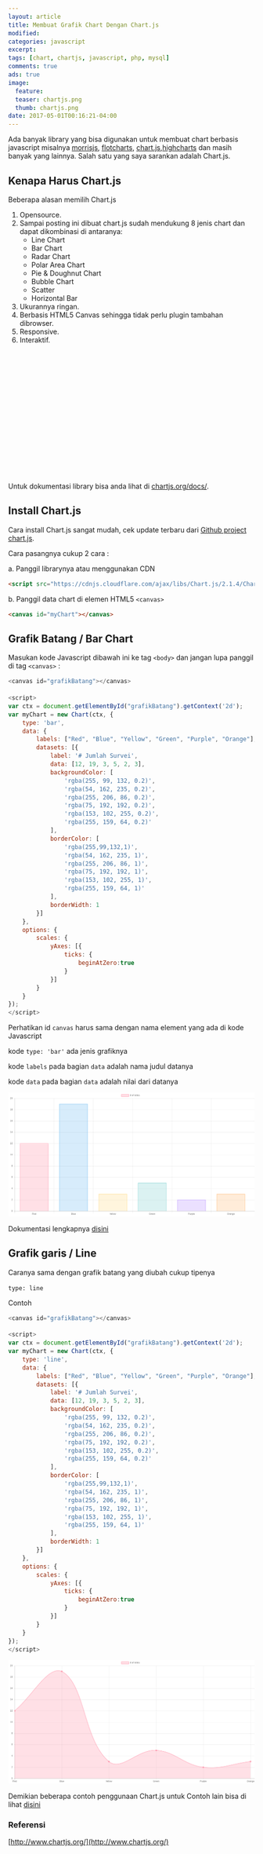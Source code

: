 ```yaml
---
layout: article
title: Membuat Grafik Chart Dengan Chart.js
modified:
categories: javascript
excerpt:
tags: [chart, chartjs, javascript, php, mysql]
comments: true
ads: true
image:
  feature:
  teaser: chartjs.png
  thumb: chartjs.png
date: 2017-05-01T00:16:21-04:00
---
```

Ada banyak library yang bisa digunakan untuk membuat chart berbasis javascript misalnya [morrisjs](http://morrisjs.github.io/morris.js/), [flotcharts](http://www.flotcharts.org/), [chart.js](http://www.chartjs.org/),[highcharts](https://www.highcharts.com/) dan masih banyak yang lainnya. Salah satu yang saya sarankan adalah Chart.js.

## Kenapa Harus Chart.js

Beberapa alasan memilih Chart.js

1. Opensource.
2. Sampai posting ini dibuat chart.js sudah mendukung 8 jenis chart dan dapat dikombinasi di antaranya:
   * Line Chart
   * Bar Chart
   * Radar Chart
   * Polar Area Chart
   * Pie & Doughnut Chart
   * Bubble Chart
   * Scatter
   * Horizontal Bar
3. Ukurannya ringan.
4. Berbasis HTML5  Canvas sehingga tidak perlu plugin tambahan dibrowser.
5. Responsive.
6. Interaktif.

<center><script async src="//pagead2.googlesyndication.com/pagead/js/adsbygoogle.js"></script><!-- BOX--><ins class="adsbygoogle"  style="display:inline-block;width:300px;height:250px" data-ad-client="ca-pub-4504493660273886" data-ad-slot="1638134271"></ins><script>(adsbygoogle = window.adsbygoogle || []).push({});</script></center>

Untuk dokumentasi library bisa anda lihat di [chartjs.org/docs/](http://www.chartjs.org/docs/).

## Install Chart.js

Cara install Chart.js sangat mudah, cek update terbaru dari [Github project chart.js](https://github.com/chartjs/Chart.js).

Cara pasangnya cukup 2 cara :

a. Panggil librarynya atau menggunakan CDN

```html
<script src="https://cdnjs.cloudflare.com/ajax/libs/Chart.js/2.1.4/Chart.min.js"></script>
```

b.  Panggil data chart di elemen HTML5 `<canvas>`

```html
<canvas id="myChart"></canvas>
```

## Grafik Batang / Bar Chart

Masukan kode Javascript dibawah ini ke tag `<body>` dan jangan lupa panggil di tag `<canvas>` :

```javascript
<canvas id="grafikBatang"></canvas>

<script>
var ctx = document.getElementById("grafikBatang").getContext('2d');
var myChart = new Chart(ctx, {
    type: 'bar',
    data: {
        labels: ["Red", "Blue", "Yellow", "Green", "Purple", "Orange"],
        datasets: [{
            label: '# Jumlah Survei',
            data: [12, 19, 3, 5, 2, 3],
            backgroundColor: [
                'rgba(255, 99, 132, 0.2)',
                'rgba(54, 162, 235, 0.2)',
                'rgba(255, 206, 86, 0.2)',
                'rgba(75, 192, 192, 0.2)',
                'rgba(153, 102, 255, 0.2)',
                'rgba(255, 159, 64, 0.2)'
            ],
            borderColor: [
                'rgba(255,99,132,1)',
                'rgba(54, 162, 235, 1)',
                'rgba(255, 206, 86, 1)',
                'rgba(75, 192, 192, 1)',
                'rgba(153, 102, 255, 1)',
                'rgba(255, 159, 64, 1)'
            ],
            borderWidth: 1
        }]
    },
    options: {
        scales: {
            yAxes: [{
                ticks: {
                    beginAtZero:true
                }
            }]
        }
    }
});
</script>
```

Perhatikan id `canvas` harus sama dengan nama element yang ada di kode Javascript

kode `type: 'bar'` ada jenis grafiknya

kode `labels` pada bagian `data` adalah nama judul datanya

kode `data` pada bagian `data` adalah nilai dari datanya

![Grafik Batang](/images/chartjs/chartjs1.png)

Dokumentasi lengkapnya [disini](http://www.chartjs.org/docs/latest/charts/bar.html)

## Grafik garis / Line

Caranya sama dengan grafik batang yang diubah cukup tipenya 

`type: line`

Contoh

```javascript
<canvas id="grafikBatang"></canvas>

<script>
var ctx = document.getElementById("grafikBatang").getContext('2d');
var myChart = new Chart(ctx, {
    type: 'line',
    data: {
        labels: ["Red", "Blue", "Yellow", "Green", "Purple", "Orange"],
        datasets: [{
            label: '# Jumlah Survei',
            data: [12, 19, 3, 5, 2, 3],
            backgroundColor: [
                'rgba(255, 99, 132, 0.2)',
                'rgba(54, 162, 235, 0.2)',
                'rgba(255, 206, 86, 0.2)',
                'rgba(75, 192, 192, 0.2)',
                'rgba(153, 102, 255, 0.2)',
                'rgba(255, 159, 64, 0.2)'
            ],
            borderColor: [
                'rgba(255,99,132,1)',
                'rgba(54, 162, 235, 1)',
                'rgba(255, 206, 86, 1)',
                'rgba(75, 192, 192, 1)',
                'rgba(153, 102, 255, 1)',
                'rgba(255, 159, 64, 1)'
            ],
            borderWidth: 1
        }]
    },
    options: {
        scales: {
            yAxes: [{
                ticks: {
                    beginAtZero:true
                }
            }]
        }
    }
});
</script>
```

![Grafik Batang](/images/chartjs/chartjs2.png)

Demikian beberapa contoh penggunaan Chart.js untuk Contoh lain bisa di lihat [disini](http://www.chartjs.org/docs/latest/getting-started/) 

### Referensi 

[http://www.chartjs.org/](http://www.chartjs.org/)